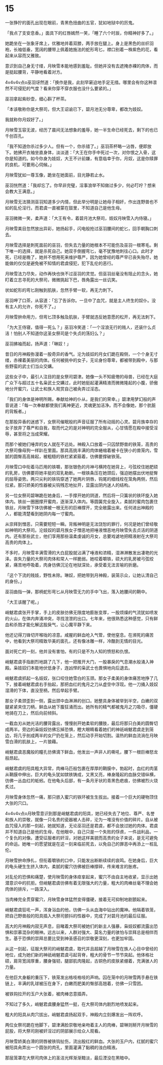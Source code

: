 # 15

一张狰狞的面孔出现在眼前，青黑色扭曲的五官，犹如地狱中的厉鬼。

「我点了支安息香。」面具下的红唇嫣然一笑，「睡了六个时辰，你精神好多了。」

她跪坐在一张象牙席上，优雅地并着双膝，两手放在腿上。身上是黑色的丝织羽袍，长袖低垂，宽阔的腰带上佩着她施法的蛇形弯匕，襟口别着一株紫色的花，看起来从容而又雅致。

意识到自己身无寸缕，月映雪本能地感到羞耻。但她并没有去遮掩赤裸的肉体，而是挺起腰背，平静地看着对方。

4v4v4v点o巫羽讶然道：「换作是我，此刻早窘迫地手足无措。哪里会有你这种凛然不可侵犯的气度？看来你穿不穿衣服也没什么要紧的。」

巫羽拿起紫砂壶，细心斟了杯茶。

「本该敬称你是大祭司，但大王诏谕已下，碧月池无分尊卑，都改为妓奴。

我就称你月奴好了。」

月映雪玉容无波，经历了晨间无法想象的羞辱，她一半生命已经死去，剩下的也已千创百孔。

「我不知道你杀过多少人。但有一个，你杀错了。」巫羽茶杯略一沾唇，便即放下。她拂开衣袖坐直身体，淡淡道：「大王在你手中死过一次，对你恨之入骨，这你是知道的。如今你身为妓奴，大王不计前嫌，有意临幸于你，月奴，这是你赎罪的良机，可要用心伺候。」

月映雪犹如一尊玉像，跪坐在她面前，目光静若止水。

巫羽恍然道：「我却忘了。你早非完璧，淫事浪举不知做过多少，何必叮咛？想来会教大王满意。」

月映雪无法猜测巫羽知道多少内情，但此举分明是让她母子相奸，作出连野兽也不如的乱伦淫行。而君虞一直被蒙在鼓里，不知道自己是他生母。

巫羽微微一笑，柔声道：「大王有令，着碧月池大祭司，妓奴月映雪入内侍寝。」

月映雪美目忽然放出异彩，她扬起手，闪电般抢过巫羽腰间的蛇匕，回手朝胸口刺去。

月映雪选择是刺死面前的巫羽，但失去力量的她根本不可能伤及巫羽一根寒毛。剩下唯一的选择，就是杀死自己。她双手倒握弯匕，毫不犹豫地刺往心口。此时才死，已经是晚了，她并不想用死来维护尊严，因为她曾经的尊严早已丧失殆尽，她能做的仅仅是避免被不知情的君虞侵犯，犯下乱伦的恶行。

月映雪法力尽失，动作再快也快不过巫羽的灵觉。但巫羽丝毫没有阻止的念头，她盯着立志寻死的大祭司，微微挑起下巴，唇角露出一丝讥笑。

状如蛇形的弯匕刚触到肌肤，忽然手臂一软，再无力刺下。

巫羽呷了口茶，从容道：「忘了告诉你。一旦中了血咒，就是主人终生的奴仆。没有主人的允许，你死不了。」

月映雪拚命用力，但弯匕顶多触及肌肤，手臂就违反她意愿的松开，再无法刺下。

「为大王侍寝，值得一死么？」巫羽冷笑道：「一个淫浪无行的贱人，还装什么贞洁！怕别人不知道你这圣女祭司是个失贞的荡妇么？」

巫羽拂袖而起，扬声道：「琳奴！」

昔日的月神殿弥漫着一股奇异的香气。沦为妓奴的月女们跪在殿侧，一个个身无寸缕，赤裸着美丽的肉体。任何被挑中的女子，无论身份尊卑，都被带到殿中，与那些野蛮的武士们当众交媾。

这些女子中，最引人注目的是女祭司碧津。她像一头不知疲倦的母兽，已经在大庭广众下与超过五十名枭武士交媾过，此时她挺起灌满精液而微微隆起的小腹，骄傲地分开蜜穴，让武士和族人观赏自己被肏弄过淫态。

「我们的身体是神明所赐，奉献给神的仆从，是我们的荣幸。」碧津用梦幻般的声音说道：「每一次奉献都使我们离神更近，灵魂更加洁净。而不会像她，那个肮脏的背叛者。」

在那股异香的迷惑下，女祭司催眠般的声音征服了所有动摇的心灵。碧月族幸存的女子放弃了尊严和自我，取而代之的是对神明的完全服从，心甘情愿在殿中接受淫辱，甚至将之当成荣耀。

而那个被她们唾弃的女人就在不远处。神殿入口放着一只囚禁野兽的铁笼，高贵的大祭司像母狗一样趴在里面。那具高挑丰满的肉体蜷缩着被卡在狭小的兽笼内，雪腻的圆臀高高耸起，被粗糙的铁栏紧紧箍着，彷佛要撑破铁笼。

月映雪口中衔着马匹用的铁嚼，那张银色的月神弓横挎在她背上，弓弦绞住她肥硕的乳房，彷佛要将她丰挺的双乳勒断。一根铁条压在她颈后，强迫她摆出伏地挺臀的屈辱姿势。两只尖利的铁钩穿透了她两片阴唇，钩尾的细线栓在笼角两侧，然后拉紧。那只娇美的性器被尖钩残忍地扯开，显露出阴内迷人的结构。

另一位女祭司碧琳跪在她身后，一手撑开她的阴道，然后将一只簧状的铁环旋入她体内。铁丝一圈圈撑开蜜肉，逐渐深入体内。等圆簧完全旋入，柔腻的蜜肉包裹住铁丝，月映雪下体彷佛被一根无形的巨棒撑开，完全敞露出来。任何进出神殿的人，都能清楚看到她阴内每一寸蜜肉。

从崇拜到憎恶，只需要短短一瞬。背叛神明是无法饶恕的罪行，何况是她们曾经敬如神明的大祭司。沦妓奴的碧月族女子憎恶地把唾液憎恶地月映雪失去贞洁的阴道内。还有那些武士，他们享用那些温柔虔诚的月女，总要戏谑地把精液射在大祭司高贵的肉体上。

不多时，月映雪丰满雪滑的大白屁股就沾满了唾液和浓精，湿淋淋散发出凄艳的光泽。丧失力量的大祭司肉体和常人一样脆弱。她咬着嚼铁，硕大的乳房被弓弦绞紧，痛苦地呼吸着，肉身彷佛沉沦在地狱深处，承受着无法言喻的折磨。

「这个下流的贱妓，野性未除。琳奴，把她带到月神殿，装笼示众，让她认清自己的身份。」

巫羽曲指一弹，那柄蛇形弯匕从月映雪无力的手中飞出，落入她腰间的鞘中。

「大王该醒了呢。」

峭魃君虞张开手掌，手上的皮肤彷佛无限度地膨胀变厚，一股烦燥的气流犹如喷发的火山，在体内奔涌冲突，寻找渲泄的出口。七年来，他很熟悉这种感觉，只有鲜血和杀戮才能化解这股戾气，让心魔平静下来。

他还记得刀锋切开喉咙的凉意。咸腥的鲜血呛入气管，使他窒息。在濒死的痛苦中，他看到大祭司精致华美的面孔，还有像冰雕一样，冷酷到无情的目光。

面对死亡的一刻，他并没有害怕，有的只是不为人知的愤怒和仇恨。

峭魃君虞手指剧烈地跳了几下，他一把推开大门，一股暴戾的气息潮水般涌入神殿。枭妓奴们本能地伏低身子，连凶悍的枭武士也畏惧地向后退去。

峭魃君虞抓起一名妓奴，张口咬住她雪白的玉颈。那女子柔美的身体痛苦地挣了几下，接着峭魃君虞右手抬起，那把血红的鬼月之刀从虚空中浮现。他一刀捅入妓奴湿滑的下体，直没至柄，然后举起手臂。

那女子柔颈歪到一侧，露出颈中血淋淋的创口。她整具身体被举到半空，白嫩的双腿紧紧夹住刀柄，鲜血从她下腹狂涌而出。她所有的精气都被鬼月之刀吸尽，僵硬地骑在刀上，然后向前倾斜。

一截血刃从她光洁的腰背露出，慢慢剖开她柔软的腰肢，最后将那只白美的圆臀切成两半。旁边的枭妓奴彷佛忘掉恐惧，瞪大眼睛看着她们的神祇峭魃君虞走到笼边，将几乎剖成两半的女尸扔在笼上，然后动手开始切割。温热的鲜血流淌在月映雪白滑的肌肤上，一片狼藉。

峭魃君虞恶魔般的瞳孔彷佛滴下鲜血，他发出一声非人的嘶吼，腰下一根巨棒怒龙般昂起。

峭魃君虞的阳具粗大异常，肉棒马匹般包裹在厚厚的鞘膜中，勃起时，血红的肉茎从鞘膜中伸出，巨大的龟头犹如镔铁铸成，又黑又亮，棒身隆起的血脉交错纵横，彷佛一丛血红的蚯蚓。在他龟头后部，有一条月牙状的青黑色疤痕，彷佛被烈火烧炙过。

月映雪身体忽然一痛，那只嵌入蜜穴的铁环被生生拔出。接着一个巨大的硬物顶住大张的穴口。

4v4v4v点o月映雪意识到那是峭魃君虞的阳具，她已经失去了地位、尊严、名誉和族人的崇敬，就像一只名贵的瓷器被人击碎，沦为一堆没有价值的碎片。自从被血咒侵入的那一刻起，她就知道，无论巫羽还是君虞，都不会放过她的肉体。君虞并不知道自己是他的生母，在他眼中，自己只是一个失败的俘虏，一件战利品，一个复仇的对像。遭受征服者的奸淫，对她这样美貌而高贵的女子来说，是无可避免的命运。她唯一的愿望就是在这一刻来临前死去，以免自己的罪恶中再添上一桩乱伦。

月映雪拚命挣扎，但衔着嚼铁的口中，只能发出断断续续的哀鸣。在她身后，巨大的龟头硬生生挤入体内，柔腻的蜜穴彷佛被巨棒撑碎，传来难言的胀疼。

对乱伦的恐惧和痛楚，使月映雪的身体痉挛起来，蜜穴不由自主地收紧，显示出她潜意识中的抗拒。但峭魃君虞彷佛有着无限强大的力量，粗大的肉棒丝毫不理会她肉体的排斥，一路深入。

当肉棒完全贯穿蜜穴，月映雪身体猛然变得僵硬，接着无可抑制地剧颤起来。

峭魃君虞狂吼一声，浑身浴血的他，彷佛一头从血海中钻出的魔神。他隔着铁笼，把自己野兽般的阳具插入大祭司颤抖的性器中，完成了对碧月池的最后征服。

高大的月神殿内寂无声息，目睹着大祭司被她们的新主人强暴，枭妓奴都流露出恐惧和崇慕混杂的眼神。远古以来，人群对强大、莫名力量的骇怕与崇拜总是相伴而生。基于恐惧的崇拜总要比受到神圣感召的崇敬更深刻，也更加牢固。

从这一刻起，征服大祭司的峭魃君虞，取代并且超越了月映雪在族人心目中曾经的地位，成为她们新的神祇峭魃君虞弓起背脊，粗大的骨节一节节突起。他体格壮硕，肩背宽阔厚重，腰身强韧，腿部肌肉隆起，古铜色的皮肤紧绷着，充满骇人的力量。

在他巨大身躯的重压下，铁笼发出格吱格吱的声响。囚在笼中的月映雪两手悬在铁链上，丰满的乳球被压在身下，白嫩而肥美的臀部高翘着，彷佛一只雪团。

被铁钩拉开的玉户大张着，被肉棒恣意插弄。

不知过了多久，峭魃君虞腰身猛然一挺，在大祭司体内剧烈地喷发起来。

粗大的阳具从肉穴拔出，峭魃君虞扬起双手，神殿内立刻爆发出一阵欢呼。

两位女祭司跪在他脚下，碧津满脸崇敬地亲吻着主人的肉棒，碧琳则掰开月映雪的屁股，将大祭司刚被奸淫过的阴部展示给众人观看。

月映雪娇美白滑的阴唇被铁钩扯伤，流出殷红的鲜血。大张的玉户内，红腻的蜜穴被阳具肏弄出一个圆张的肉孔，里面灌满了黏稠的浊白精液。

那层笼罩在大祭司肉体上的圣洁光辉渐渐黯淡，最后湮没在黑暗中。
